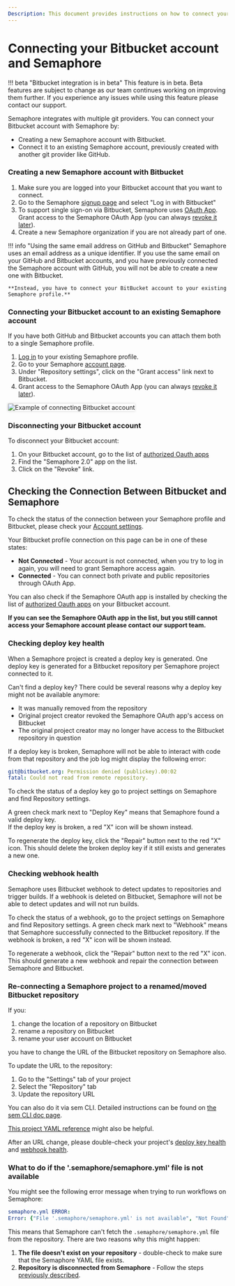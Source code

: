 ```yaml
---
Description: This document provides instructions on how to connect your Bitbucket account to Semaphore 2.0.
---
```


# Connecting your Bitbucket account and Semaphore
!!! beta "Bitbucket integration is in beta"
    This feature is in beta. Beta features are subject to change as our team continues working on improving them further. If you experience any issues while using this feature please contact our support. 

Semaphore integrates with multiple git providers. You can connect your Bitbucket account with Semaphore by:

- Creating a new Semaphore account with Bitbucket.
- Connect it to an existing Semaphore account, previously created with another git provider like GitHub.


### Creating a new Semaphore account with Bitbucket


1. Make sure you are logged into your Bitbucket account that you want to connect.
2. Go to the Semaphore [signup page](https://id.semaphoreci.com/signup) and select "Log in with Bitbucket"
3. To support single sign-on via Bitbucket, Semaphore uses [OAuth App](https://support.atlassian.com/bitbucket-cloud/docs/use-oauth-on-bitbucket-cloud/). Grant access to the Semaphore OAuth App (you can always [revoke it later](#disconnecting-your-bitbucket-account)).
4. Create a new Semaphore organization if you are not already part of one. 


!!! info "Using the same email address on GitHub and Bitbucket"
    Semaphore uses an email address as a unique identifier. If you use the same email on your GitHub and Bitbucket accounts, and you have previously connected the Semaphore account with GitHub, you will not be able to create a new one with Bitbucket. 

    **Instead, you have to connect your BitBucket account to your existing Semaphore profile.** 

### Connecting your Bitbucket account to an existing Semaphore account
If you have both GitHub and Bitbucket accounts you can attach them both to a single Semaphore profile. 

1. [Log in](https://id.semaphoreci.com/login) to your existing Semaphore profile.  
2. Go to your Semaphore [account page](https://me.semaphoreci.com/account).
3. Under "Repository settings", click on the "Grant access" link next to Bitbucket.
4. Grant access to the Semaphore OAuth App (you can always [revoke it later](#disconnecting-your-bitbucket-account)).

<img style="box-shadow: 0px 0px 5px #ccc" src="/account-management/img/bb-connect-acc.png" alt="Example of connecting Bitbucket account">

### Disconnecting your Bitbucket account
To disconnect your Bitbucket account:

1. On your Bitbucket account, go to the list of [authorized Oauth apps](https://bitbucket.org/account/settings/app-authorizations/)
2. Find the "Semaphore 2.0" app on the list. 
3. Click on the "Revoke" link. 

## Checking the Connection Between Bitbucket and Semaphore

To check the status of the connection between your Semaphore profile and Bitbucket, please check your [Account settings](https://me.semaphoreci.com/account/).  

Your Bitbucket profile connection on this page can be in one of these states: 

- **Not Connected** - Your account is not connected, when you try to log in again, you will need to grant Semaphore access again. 
- **Connected** - You can connect both private and public repositories through OAuth App. 

You can also check if the Semaphore OAuth app is installed by checking the list of [authorized Oauth apps](https://bitbucket.org/account/settings/app-authorizations/) on your Bitbucket account. 

**If you can see the Semaphore OAuth app in the list, but you still cannot access your Semaphore account please contact our support team.**

### Checking deploy key health
When a Semaphore project is created a deploy key is generated. One deploy key is generated for a Bitbucket repository per Semaphore project connected to it.  

Can't find a deploy key? There could be several reasons why a deploy key might not be available anymore:  

- It was manually removed from the repository
- Original project creator revoked the Semaphore OAuth app's access on Bitbucket
- The original project creator may no longer have access to the Bitbucket repository in question

If a deploy key is broken, Semaphore will not be able to interact with code from that repository and the job log might display the following error:
``` yaml
git@bitbucket.org: Permission denied (publickey).00:02
fatal: Could not read from remote repository.
```
To check the status of a deploy key go to project settings on Semaphore and find Repository settings.  

A green check mark next to "Deploy Key" means that Semaphore found a valid deploy key.  
If the deploy key is broken, a red "X" icon will be shown instead. 

To regenerate the deploy key, click the "Repair" button next to the red "X" icon. This should delete the broken deploy key if it still exists and generates a new one.  

### Checking webhook health
Semaphore uses Bitbucket webhook to detect updates to repositories and trigger builds. If a webhook is deleted on Bitbucket, Semaphore will not be able to detect updates and will not run builds.  

To check the status of a webhook, go to the project settings on Semaphore and find Repository settings. A green check mark next to "Webhook" means that Semaphore successfully connected to the Bitbucket repository. If the webhook is broken, a red "X" icon will be shown instead. 

To regenerate a webhook, click the "Repair" button next to the red "X" icon. This should generate a new webhook and repair the connection between Semaphore and Bitbucket.  

### Re-connecting a Semaphore project to a renamed/moved Bitbucket repository

If you:

1. change the location of a repository on Bitbucket
2. rename a repository on Bitbucket
3. rename your user account on Bitbucket


you have to change the URL of the Bitbucket repository on Semaphore also. 

To update the URL to the repository:
1. Go to the "Settings" tab of your project
2. Select the "Repository" tab
3. Update the repository URL 

You can also do it via sem CLI. Detailed instructions can be found on [the sem CLI doc page](https://docs.semaphoreci.com/reference/sem-command-line-tool/#sem-edit_1).

[This project YAML reference](https://docs.semaphoreci.com/reference/projects-yaml-reference/#examples) 
might also be helpful.

After an URL change, please double-check your project's [deploy key health](#checking-deploy-key-health) and [webhook health](#checking-webhook-health).

### What to do if the '.semaphore/semaphore.yml' file is not available

You might see the following error message when trying to run workflows on Semaphore:

``` yaml
semaphore.yml ERROR:
Error: {"File '.semaphore/semaphore.yml' is not available", "Not Found"}
```

This means that Semaphore can't fetch the `.semaphore/semaphore.yml` file from the repository. There are two reasons why this might happen:

1. **The file doesn't exist on your repository** - double-check to make sure that the Semaphore YAML file exists. 
2. **Repository is disconnected from Semaphore** - Follow the steps [previously described](#checking-the-connection-between-gitHub-and-semaphore).

